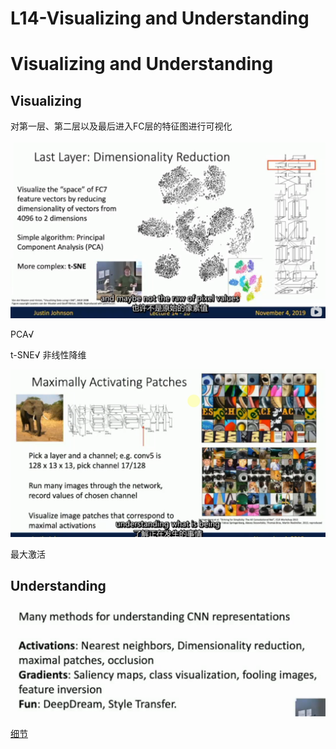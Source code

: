 # L14-Visualizing and Understanding

# Visualizing and Understanding

## Visualizing
对第一层、第二层以及最后进入FC层的特征图进行可视化 

![alt text](image.png)

PCA√

t-SNE√ 非线性降维

![alt text](image-1.png)

最大激活


## Understanding
![alt text](image-2.png)

[细节](https://web.eecs.umich.edu/~justincj/slides/eecs498/WI2022/598_WI2022_lecture21.pdf)




